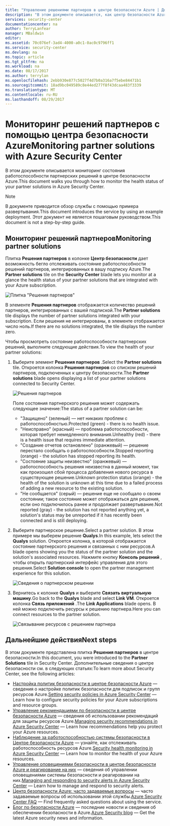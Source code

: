 ```yaml
---
title: "Управление решениями партнеров в центре безопасности Azure | Документация Майкрософт"
description: "В этом документе описывается, как центр безопасности Azure позволяет бегло отслеживать состояние работоспособности партнерских решений, интегрированных в вашу подписку Azure."
services: security-center
documentationcenter: na
author: TerryLanfear
manager: MBaldwin
editor: 
ms.assetid: 70c076ef-3ad4-4000-a0c1-0ac0c9796ff1
ms.service: security-center
ms.devlang: na
ms.topic: article
ms.tgt_pltfrm: na
ms.workload: na
ms.date: 08/17/2017
ms.author: terrylan
ms.openlocfilehash: 2ebb930e877c5027f4d7b0a316a7f5ebe84471b1
ms.sourcegitcommit: 18ad9bc049589c8e44ed277f8f43dcaa483f3339
ms.translationtype: MT
ms.contentlocale: ru-RU
ms.lasthandoff: 08/29/2017
---
```

# <a name="monitoring-partner-solutions-with-azure-security-center"></a><span data-ttu-id="fa62a-103">Мониторинг решений партнеров с помощью центра безопасности Azure</span><span class="sxs-lookup"><span data-stu-id="fa62a-103">Monitoring partner solutions with Azure Security Center</span></span>
<span data-ttu-id="fa62a-104">В этом документе описывается мониторинг состояния работоспособности партнерских решений в центре безопасности Azure.</span><span class="sxs-lookup"><span data-stu-id="fa62a-104">This document walks you through how to monitor the health status of your partner solutions in Azure Security Center.</span></span>

> [!NOTE]
> <span data-ttu-id="fa62a-105">В документе приводится обзор службы с помощью примера развертывания.</span><span class="sxs-lookup"><span data-stu-id="fa62a-105">This document introduces the service by using an example deployment.</span></span> <span data-ttu-id="fa62a-106">Этот документ не является пошаговым руководством.</span><span class="sxs-lookup"><span data-stu-id="fa62a-106">This document is not a step-by-step guide.</span></span>
>
>

## <a name="monitoring-partner-solutions"></a><span data-ttu-id="fa62a-107">Мониторинг решений партнеров</span><span class="sxs-lookup"><span data-stu-id="fa62a-107">Monitoring partner solutions</span></span>
<span data-ttu-id="fa62a-108">Плитка **Решения партнеров** в колонке **Центр безопасности** дает возможность бегло отслеживать состояние работоспособности решений партнеров, интегрированных в вашу подписку Azure.</span><span class="sxs-lookup"><span data-stu-id="fa62a-108">The **Partner solutions** tile on the **Security Center** blade lets you monitor at a glance the health status of your partner solutions that are integrated with your Azure subscription.</span></span>

![Плитка "Решения партнеров"][1]

<span data-ttu-id="fa62a-110">В элементе **Решения партнеров** отображается количество решений партнеров, интегрированных с вашей подпиской.</span><span class="sxs-lookup"><span data-stu-id="fa62a-110">The **Partner solutions** tile displays the number of partner solutions integrated with your subscription.</span></span> <span data-ttu-id="fa62a-111">Если решения не интегрированы, в элементе отображается число ноль.</span><span class="sxs-lookup"><span data-stu-id="fa62a-111">If there are no solutions integrated, the tile displays the number zero.</span></span>

<span data-ttu-id="fa62a-112">Чтобы просмотреть состояние работоспособности партнерских решений, выполните следующие действия.</span><span class="sxs-lookup"><span data-stu-id="fa62a-112">To view the health of your partner solutions:</span></span>

1. <span data-ttu-id="fa62a-113">Выберите элемент **Решения партнеров** .</span><span class="sxs-lookup"><span data-stu-id="fa62a-113">Select the **Partner solutions** tile.</span></span> <span data-ttu-id="fa62a-114">Откроется колонка **Решения партнеров** со списком решений партнеров, подключенных к центру безопасности.</span><span class="sxs-lookup"><span data-stu-id="fa62a-114">The **Partner solutions** blade opens displaying a list of your partner solutions connected to Security Center.</span></span>

   ![Решения партнеров][3]

   <span data-ttu-id="fa62a-116">Поле состояния партнерского решения может содержать следующее значение:</span><span class="sxs-lookup"><span data-stu-id="fa62a-116">The status of a partner solution can be:</span></span>

   * <span data-ttu-id="fa62a-117">"Защищено" (зеленый) — нет никаких проблем с работоспособностью.</span><span class="sxs-lookup"><span data-stu-id="fa62a-117">Protected (green) - there is no health issue.</span></span>
   * <span data-ttu-id="fa62a-118">"Неисправно" (красный) — проблема работоспособности, которая требует немедленного внимания.</span><span class="sxs-lookup"><span data-stu-id="fa62a-118">Unhealthy (red) - there is a health issue that requires immediate attention.</span></span>
   * <span data-ttu-id="fa62a-119">"Создание отчетов остановлено" (оранжевый) — решение перестало сообщать о работоспособности.</span><span class="sxs-lookup"><span data-stu-id="fa62a-119">Stopped reporting (orange) - the solution has stopped reporting its health.</span></span>
   * <span data-ttu-id="fa62a-120">"Состояние защиты неизвестно" (оранжевый) — работоспособность решения неизвестна в данный момент, так как произошел сбой процесса добавления нового ресурса в существующее решение.</span><span class="sxs-lookup"><span data-stu-id="fa62a-120">Unknown protection status (orange) - the health of the solution is unknown at this time due to a failed process of adding a new resource to the existing solution.</span></span>
   * <span data-ttu-id="fa62a-121">"Не сообщается" (серый) — решение еще не сообщало о своем состоянии; такое состояние может отображаться для решения, если оно подключилось ранее и продолжает развертывание.</span><span class="sxs-lookup"><span data-stu-id="fa62a-121">Not reported (gray) - the solution has not reported anything yet, a solution's status may be unreported if it has recently been connected and is still deploying.</span></span>

2. <span data-ttu-id="fa62a-122">Выберите партнерское решение.</span><span class="sxs-lookup"><span data-stu-id="fa62a-122">Select a partner solution.</span></span> <span data-ttu-id="fa62a-123">В этом примере мы выберем решение **Qualys**.</span><span class="sxs-lookup"><span data-stu-id="fa62a-123">In this example, lets select the **Qualys** solution.</span></span>  <span data-ttu-id="fa62a-124">Откроется колонка, в которой отображается состояние партнерского решения и связанных с ним ресурсов.</span><span class="sxs-lookup"><span data-stu-id="fa62a-124">A blade opens showing you the status of the partner solution and the solution's associated resources.</span></span> <span data-ttu-id="fa62a-125">Нажмите кнопку **Консоль решений** , чтобы открыть партнерский интерфейс управления для этого решения.</span><span class="sxs-lookup"><span data-stu-id="fa62a-125">Select **Solution console** to open the partner management experience for this solution.</span></span>

   ![Сведения о партнерском решении][4]
3. <span data-ttu-id="fa62a-127">Вернитесь к колонке **Qualys** и выберите **Связать виртуальную машину**.</span><span class="sxs-lookup"><span data-stu-id="fa62a-127">Go back to the **Qualys** blade and select **Link VM**.</span></span> <span data-ttu-id="fa62a-128">Откроется колонка **Связь приложений** .</span><span class="sxs-lookup"><span data-stu-id="fa62a-128">The **Link Applications** blade opens.</span></span> <span data-ttu-id="fa62a-129">В ней можно подключить ресурсы к решению партнера.</span><span class="sxs-lookup"><span data-stu-id="fa62a-129">Here you can connect resources to the partner solution.</span></span>

   ![Связывание ресурсов с решением партнера][5]

## <a name="next-steps"></a><span data-ttu-id="fa62a-131">Дальнейшие действия</span><span class="sxs-lookup"><span data-stu-id="fa62a-131">Next steps</span></span>
<span data-ttu-id="fa62a-132">В этом документе представлена плитка **Решения партнеров** в центре безопасности.</span><span class="sxs-lookup"><span data-stu-id="fa62a-132">In this document, you were introduced to the **Partner Solutions** tile in Security Center.</span></span> <span data-ttu-id="fa62a-133">Дополнительные сведения о центре безопасности см. в следующих статьях:</span><span class="sxs-lookup"><span data-stu-id="fa62a-133">To learn more about Security Center, see the following articles:</span></span>

* <span data-ttu-id="fa62a-134">[Настройка политик безопасности в центре безопасности Azure](security-center-policies.md) — сведения о настройке политик безопасности для подписок и групп ресурсов Azure.</span><span class="sxs-lookup"><span data-stu-id="fa62a-134">[Setting security policies in Azure Security Center](security-center-policies.md) — Learn how to configure security policies for your Azure subscriptions and resource groups.</span></span>
* <span data-ttu-id="fa62a-135">[Управление рекомендациями по безопасности в центре безопасности Azure](security-center-recommendations.md) — сведения об использовании рекомендаций для защиты ресурсов Azure.</span><span class="sxs-lookup"><span data-stu-id="fa62a-135">[Managing security recommendations in Azure Security Center](security-center-recommendations.md) — Learn how recommendations help you protect your Azure resources.</span></span>
* <span data-ttu-id="fa62a-136">[Наблюдение за работоспособностью системы безопасности в Центре безопасности Azure](security-center-monitoring.md) — узнайте, как отслеживать работоспособность ресурсов Azure.</span><span class="sxs-lookup"><span data-stu-id="fa62a-136">[Security health monitoring in Azure Security Center](security-center-monitoring.md) — Learn how to monitor the health of your Azure resources.</span></span>
* <span data-ttu-id="fa62a-137">[Управление оповещениями безопасности в центре безопасности Azure и реагирование на них](security-center-managing-and-responding-alerts.md) — сведения об управлении оповещениями системы безопасности и реагировании на них.</span><span class="sxs-lookup"><span data-stu-id="fa62a-137">[Managing and responding to security alerts in Azure Security Center](security-center-managing-and-responding-alerts.md) — Learn how to manage and respond to security alerts.</span></span>
* <span data-ttu-id="fa62a-138">[Центр безопасности Azure: часто задаваемые вопросы](security-center-faq.md) — часто задаваемые вопросы об использовании этой службы.</span><span class="sxs-lookup"><span data-stu-id="fa62a-138">[Azure Security Center FAQ](security-center-faq.md) — Find frequently asked questions about using the service.</span></span>
* <span data-ttu-id="fa62a-139">[Блог по безопасности Azure](http://blogs.msdn.com/b/azuresecurity/) — последние новости и сведения об обеспечении безопасности в Azure.</span><span class="sxs-lookup"><span data-stu-id="fa62a-139">[Azure Security blog](http://blogs.msdn.com/b/azuresecurity/) — Get the latest Azure security news and information.</span></span>

<!--Image references-->
[1]: ./media/security-center-partner-solutions/partner-solutions-tile.png
[3]: ./media/security-center-partner-solutions/partner-solutions.png
[4]: ./media/security-center-partner-solutions/partner-solutions-detail.png
[5]: ./media/security-center-partner-solutions/link-applications.png
